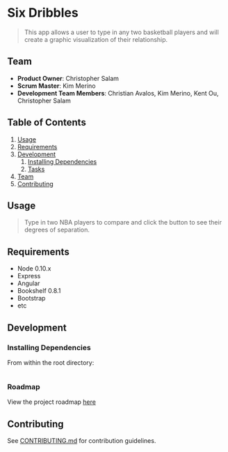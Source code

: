 # Six Dribbles
> This app allows a user to type in any two basketball players and will create a graphic visualization of their relationship.

## Team

  - __Product Owner__: Christopher Salam
  - __Scrum Master__: Kim Merino
  - __Development Team Members__: Christian Avalos, Kim Merino, Kent Ou, Christopher Salam

## Table of Contents

1. [Usage](#Usage)
1. [Requirements](#requirements)
1. [Development](#development)
    1. [Installing Dependencies](#installing-dependencies)
    1. [Tasks](#tasks)
1. [Team](#team)
1. [Contributing](#contributing)

## Usage

> Type in two NBA players to compare and click the button to see their degrees of separation. 

## Requirements

- Node 0.10.x
- Express
- Angular 
- Bookshelf 0.8.1 
- Bootstrap
- etc

## Development

### Installing Dependencies

From within the root directory:

```sh

```

### Roadmap

View the project roadmap [here](LINK_TO_PROJECT_ISSUES)


## Contributing

See [CONTRIBUTING.md](CONTRIBUTING.md) for contribution guidelines.